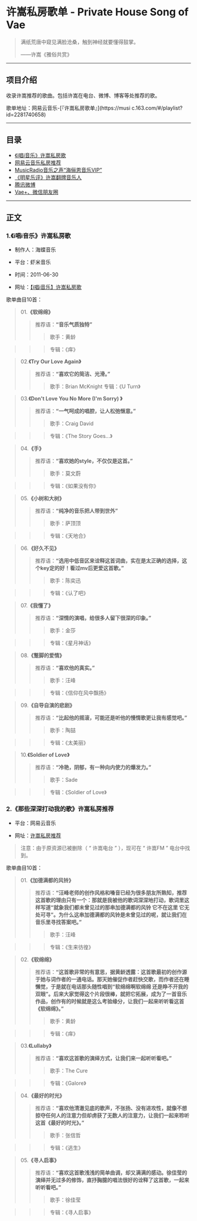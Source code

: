 # 许嵩私房歌单 - Private House Song of Vae

> 满纸荒唐中窥见满脸沧桑，触到神经就要懂得鼓掌。   
>
> ——许嵩《雅俗共赏》

***

## 项目介绍

收录许嵩推荐的歌曲。包括许嵩在电台、微博、博客等处推荐的歌。


歌单地址：网易云音乐-[『许嵩私房歌单』](https://musi c.163.com/#/playlist?id=2281740658)

***

## 目录

- [《i唱i音乐》许嵩私房歌]() 
- [网易云音乐私房推荐]()
- [MusicRadio音乐之声“海俪恩音乐VIP”]()
- [《明星乐评》许嵩翻牌音乐人]()
- [腾讯微博]()
- [Vae+、微信朋友圈]()

***

## 正文

### 1.《i唱i音乐》许嵩私房歌

- 制作人：海蝶音乐

- 平台：虾米音乐

- 时间：2011-06-30

- 网址：[【i唱i音乐】许嵩私房歌](https://www.xiami.com/collect/5453157?spm=a1z1s.3065917.6862697.9.ZOaujE)


歌单曲目10首：


> 01.**《软绵绵》**
> > 推荐语：**“音乐气质独特”**
> >
> > > 歌手：黄龄

> > > 专辑：《痒》
> >



> 02.**《Try Our Love Again》**
> > 推荐语：**“喜欢它的简洁、光滑。”**
> > > 歌手：Brian McKnight
> > > 专辑：《U Turn》
> >




> 03.**《Don't Love You No More  (I'm Sorry) 》**
> > 推荐语：**“一气呵成的唱腔，让人松弛惬意。”**
> >
> > > 歌手：Craig David

> > > 专辑：《The Story Goes...》
> >



> 04.**《手》**
> > 推荐语：**“喜欢她的style，不仅仅是这首。”**
> >
> > > 歌手：莫文蔚

> > > 专辑：《如果没有你》
> >




> 05.**《小树和大树》**
> > 推荐语：**“纯净的音乐把人带到世外”**
> >
> > > 歌手：萨顶顶

> > > 专辑：《天地合》
> >



> 06.**《好久不见》**
> > 推荐语：**“选用中低音区来诠释这首词曲，实在是太正确的选择，这个key定的好！看过mv后更爱这首歌。”**
> >
> > > 歌手：陈奕迅

> > > 专辑：《认了吧》
> >




> 07.**《我懂了》**
> > 推荐语：**“深情的演唱，给很多人留下很深的印象。”**
> >
> > > 歌手：金莎

> > > 专辑：《星月神话》
> >




> 08.**《蹩脚的爱情》**
> > 推荐语：**“喜欢他的真实。”**
> >
> > > 歌手：汪峰

> > > 专辑：《信仰在风中飘扬》
> >



> 09.**《自导自演的悲剧》**
> > 推荐语：**“比起他的摇滚，可能还是听他的慢情歌更让我有感觉吧。”**
> >
> > > 歌手：陶喆

> > > 专辑：《太美丽》
> >



> 10.**《Soldier of Love》**
>
> > 推荐语：**“冷艳，阴郁，有一种向内使力的爆发力。”**
> >
> > > 歌手：Sade

> > > 专辑：《Soldier of Love》
> >



### 2.《那些深深打动我的歌》许嵩私房推荐


- 平台：网易云音乐


- 网址：[许嵩私房推荐](http://music.163.com/dj?id=794485697&userid=272784835)

> 注意：由于原资源已被删除（ “ 许嵩电台 ” ），现可在 “ 许嵩FM ” 电台中找到。


歌单曲目10首：


> 01.**《加德满都的风铃》**
> > 推荐语：**“汪峰老师的创作风格和嗓音已经为很多朋友所熟知，推荐这首歌的理由只有一个：那就是我被他的歌词深深地打动，歌词里这样写道“就象我们都未曾见过的那串加德满都的风铃 它不在这里 它无处可寻”。为什么这串加德满都的风铃是未曾见过的呢，就让我们在音乐里寻找答案吧。”**
> >
> > > 歌手：汪峰

> > > 专辑：《生来彷徨》
> >



> 02.**《软绵绵》**
>
> > 推荐语：**“这首歌非常的有意思，据黄龄透露：这首歌最初的创作源于她与词作者的一通电话。那天她催促作者赶快交歌，而作者还在睡懒觉，于是就在电话那头随性唱到“软绵绵啊软绵绵 还是睁不开我的双眼”。后来大家觉得这个片段很棒，就把它拓展，成为了一首音乐作品，创作有的时候就是这么考验缘分，让我们一起来听听看这首《软绵绵》。”**
> >
> > > 歌手：黄龄

> > > 专辑：《痒》
> > > 


> 03.**《Lullaby》**
>
> > 推荐语：**“喜欢这首歌的演绎方式，让我们来一起听听看吧。”**
> >
> > > 歌手：The Cure

> > > 专辑：《Galore》
> > > 


> 04.**《最好的时光》**
>
> > 推荐语：**“喜欢他清澈见底的歌声，不张扬、没有进攻性，就像不想掠夺任何人的注意力但却虏获了无数人的注意力，让我们一起来聆听这首《最好的时光》。”**
> >
> > > 歌手：张信哲

> > > 专辑：《逃生》
> > > 


> 05.**《寻人启事》**
>
> > 推荐语：**“喜欢这首歌浅浅的简单曲调，却又满满的感动。徐佳莹的演绎并无过多的修饰，直抒胸臆的唱法很好的诠释了这首歌，一起来听听看吧。”**
> >
> > > 歌手：徐佳莹

> > > 专辑：《寻人启事》